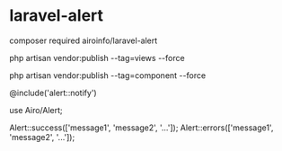 # laravel-alert

composer required airoinfo/laravel-alert

php artisan vendor:publish --tag=views --force

php artisan vendor:publish --tag=component --force

@include('alert::notify')

use Airo/Alert;

Alert::success(['message1', 'message2', '...']);
Alert::errors(['message1', 'message2', '...']);
